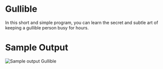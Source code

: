 Gullible
========================================================
In this short and simple program, you can learn the secret and subtle art of keeping a gullible person busy for hours. 

Sample Output
========================================================

![Sample output Gullible](https://github.com/nihathalici/The-Big-Book-of-Small-Python-Projects/blob/main/C32-Project-32-Gullible/gullible_sample_output-PNG.png)

